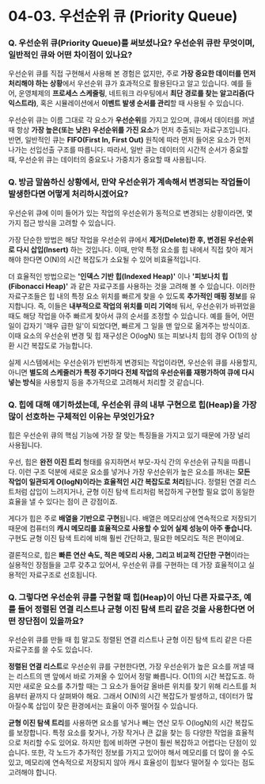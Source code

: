 # 04-03. 우선순위 큐 (Priority Queue)

### Q. 우선순위 큐(Priority Queue)를 써보셨나요? 우선순위 큐란 무엇이며, 일반적인 큐와 어떤 차이점이 있나요?

우선순위 큐를 직접 구현해서 사용해 본 경험은 없지만, 주로 **가장 중요한 데이터를 먼저 처리해야 하는 상황**에서 우선순위 큐가 효과적으로 활용된다고 알고 있습니다. 예를 들어, 운영체제의 **프로세스 스케줄링**, 네트워크 라우팅에서 **최단 경로를 찾는 알고리즘(다익스트라)**, 혹은 시뮬레이션에서 **이벤트 발생 순서를 관리**할 때 사용될 수 있습니다.

우선순위 큐는 이름 그대로 각 요소가 **우선순위**를 가지고 있으며, 큐에서 데이터를 꺼낼 때 항상 **가장 높은(또는 낮은) 우선순위를 가진 요소**가 먼저 추출되는 자료구조입니다. 반면, 일반적인 큐는 **FIFO(First In, First Out)** 원칙에 따라 먼저 들어온 요소가 먼저 나가는 선입선출 구조를 따릅니다. 따라서, 일반 큐는 데이터의 시간적 순서가 중요할 때, 우선순위 큐는 데이터의 중요도나 가중치가 중요할 때 사용됩니다.



### Q. 방금 말씀하신 상황에서, 만약 우선순위가 계속해서 변경되는 작업들이 발생한다면 어떻게 처리하시겠어요?

우선순위 큐에 이미 들어가 있는 작업의 우선순위가 동적으로 변경되는 상황이라면, 몇 가지 접근 방식을 고려할 수 있습니다.

가장 단순한 방법은 해당 작업을 우선순위 큐에서 **제거(Delete)한 후, 변경된 우선순위로 다시 삽입(Insert)** 하는 것입니다. 이때, 만약 특정 요소를 힙 내에서 직접 찾아 제거해야 한다면 O(N)의 시간 복잡도가 소요될 수 있어 비효율적입니다.

더 효율적인 방법으로는 **'인덱스 기반 힙(Indexed Heap)'** 이나 **'피보나치 힙(Fibonacci Heap)'** 과 같은 자료구조를 사용하는 것을 고려해 볼 수 있습니다. 이러한 자료구조들은 힙 내의 특정 요소 위치를 빠르게 찾을 수 있도록 **추가적인 매핑 정보**를 유지합니다. 즉, 이들은 **내부적으로 작업의 위치를 미리 기억**해 둬서, 우선순위가 바뀌었을 때도 해당 작업을 아주 빠르게 찾아서 큐의 순서를 조정할 수 있습니다. 예를 들어, 어떤 일이 갑자기 '매우 급한 일'이 되었다면, 빠르게 그 일을 맨 앞으로 옮겨주는 방식이죠. 이때 요소의 우선순위 변경 및 힙 재구성은 O(logN) 또는 피보나치 힙의 경우 O(1)의 상환 시간 복잡도로 가능합니다.

실제 시스템에서는 우선순위가 빈번하게 변경되는 작업이라면, 우선순위 큐를 사용할지, 아니면 **별도의 스케줄러가 특정 주기마다 전체 작업의 우선순위를 재평가하여 큐에 다시 넣는 방식**을 사용할지 등을 추가적으로 고려해서 처리할 것 같습니다.



### Q. 힙에 대해 얘기하셨는데, 우선순위 큐의 내부 구현으로 힙(Heap)을 가장 많이 선호하는 구체적인 이유는 무엇인가요?

힙은 우선순위 큐의 핵심 기능에 가장 잘 맞는 특징들을 가지고 있기 때문에 가장 널리 사용됩니다.

우선, 힙은 **완전 이진 트리** 형태를 유지하면서 부모-자식 간의 우선순위 규칙을 따릅니다. 이런 구조 덕분에 새로운 요소를 넣거나 가장 우선순위가 높은 요소를 꺼내는 **모든 작업이 일관되게 O(logN)이라는 효율적인 시간 복잡도로 처리**됩니다. 정렬된 연결 리스트처럼 삽입이 느려지거나, 균형 이진 탐색 트리처럼 복잡하게 구현할 필요 없이 동일한 효율을 낼 수 있다는 점이 큰 강점이죠.

게다가 힙은 주로 **배열을 기반으로 구현**됩니다. 배열은 메모리상에 연속적으로 저장되기 때문에 컴퓨터의 **캐시 메모리를 효율적으로 사용할 수 있어 실제 성능이 아주 좋습니다.** 구현도 균형 이진 탐색 트리에 비해 훨씬 간단하고, 필요한 메모리도 적은 편이에요.

결론적으로, 힙은 **빠른 연산 속도, 적은 메모리 사용, 그리고 비교적 간단한 구현**이라는 실용적인 장점들을 고루 갖추고 있어서, 우선순위 큐를 구현하는 데 가장 효율적이고 실용적인 자료구조로 선호됩니다.



### Q. 그렇다면 우선순위 큐를 구현할 때 힙(Heap)이 아닌 다른 자료구조, 예를 들어 정렬된 연결 리스트나 균형 이진 탐색 트리 같은 것을 사용한다면 어떤 장단점이 있을까요?

우선순위 큐를 만들 때 힙 말고도 정렬된 연결 리스트나 균형 이진 탐색 트리 같은 다른 자료구조를 쓸 수도 있습니다.

**정렬된 연결 리스트**로 우선순위 큐를 구현한다면, 가장 우선순위가 높은 요소를 꺼낼 때는 리스트의 맨 앞에서 바로 가져올 수 있어서 정말 빠릅니다. O(1)의 시간 복잡도죠. 하지만 새로운 요소를 추가할 때는 그 요소가 들어갈 올바른 위치를 찾기 위해 리스트를 처음부터 끝까지 다 살펴봐야 해요. 그래서 O(N)의 시간 복잡도가 발생하고, 데이터가 많아질수록 삽입이 잦은 환경에서는 효율이 아주 떨어질 수 있습니다.

**균형 이진 탐색 트리**를 사용하면 요소를 넣거나 빼는 연산 모두 O(logN)의 시간 복잡도를 보장합니다. 특정 요소를 찾거나, 가장 작거나 큰 값을 찾는 등 다양한 작업을 효율적으로 처리할 수도 있어요. 하지만 힙에 비하면 구현이 훨씬 복잡하고 어렵다는 단점이 있습니다. 또한, 각 노드가 추가적인 정보를 가지고 있어야 해서 메모리를 더 많이 쓸 수도 있고, 메모리에 연속적으로 저장되지 않아 캐시 효율성이 힙보다 떨어질 수 있다는 점도 고려해야 합니다.
